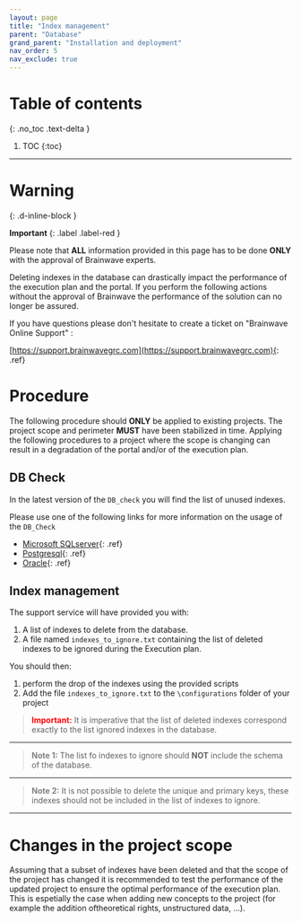 ```yaml
---
layout: page
title: "Index management"
parent: "Database"
grand_parent: "Installation and deployment"
nav_order: 5
nav_exclude: true
---
```


# Table of contents
{: .no_toc .text-delta }

1. TOC
{:toc}
---

# Warning
{: .d-inline-block }

**Important**
{: .label .label-red }

Please note that **ALL** information provided in this page has to be done **ONLY** with the approval of Brainwave experts.  

Deleting indexes in the database can drastically impact the performance of the execution plan and the portal. If you perform the following actions without the approval of Brainwave the performance of the solution can no longer be assured.   

If you have questions please don't hesitate to create a ticket on "Brainwave Online Support" :

[https://support.brainwavegrc.com](https://support.brainwavegrc.com){: .ref}

# Procedure

The following procedure should **ONLY** be applied to existing projects. The project scope and perimeter **MUST** have been stabilized in time. Applying the following procedures to a project where the scope is changing can result in a degradation of the portal and/or of the execution plan.  

## DB Check

In the latest version of the `DB_check` you will find the list of unused indexes.  

Please use one of the following links for more information on the usage of the `DB_Check`

- [Microsoft SQLserver](how-to/database/sqlserver/performance-investigation-sql-server.md){: .ref}  
- [Postgresql](how-to/database/postgresql/psql-performance-issue-investigation.md){: .ref}  
- [Oracle](how-to/database/oracle/performance-investigation-oracle.md){: .ref}  

## Index management

The support service will have provided you with:
1. A list of indexes to delete from the database.
2. A file named `indexes_to_ignore.txt` containing the list of deleted indexes to be ignored during the Execution plan.  

You should then:
1. perform the drop of the indexes using the provided scripts  
2. Add the file `indexes_to_ignore.txt` to the `\configurations` folder of your project  

> <span style="color:red">**Important:**</span> It is imperative that the list of deleted indexes correspond exactly to the list ignored indexes in the database.  

---

> <span style="color:gray">**Note 1:**</span> The list fo indexes to ignore should **NOT** include the schema of the database.  

---

> <span style="color:gray">**Note 2:**</span> It is not possible to delete the unique and primary keys, these indexes should not be included in the list of indexes to ignore.  

---

# Changes in the project scope

Assuming that a subset of indexes have been deleted and that the scope of the project has changed it is recommended to test the performance of the updated project to ensure the optimal performance of the execution plan. This is espetially the case when adding new concepts to the project (for example the addition oftheoretical rights, unstructured data, ...).  



